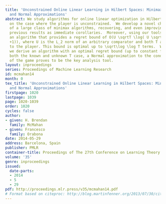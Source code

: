 ```yaml
---
title: 'Unconstrained Online Linear Learning in Hilbert Spaces: Minimax Algorithms
  and Normal Approximations'
abstract: We study algorithms for online linear optimization in Hilbert spaces, focusing
  on the case where the player is unconstrained.  We develop a novel characterization
  of a large class of minimax algorithms, recovering, and even improving, several
  previous results as immediate corollaries.  Moreover, using our tools, we develop
  an algorithm that provides a regret bound of O(U \sqrtT \log( U \sqrtT \log^2 T
  +1)), where U is the L_2 norm of an arbitrary comparator and both T and U are unknown
  to the player. This bound is optimal up to \sqrt\log \log T terms.  When T is known,
  we derive an algorithm with an optimal regret bound (up to constant factors).  For
  both the known and unknown T case, a Normal approximation to the conditional value
  of the game proves to be the key analysis tool.
layout: inproceedings
series: Proceedings of Machine Learning Research
id: mcmahan14
month: 0
tex_title: 'Unconstrained Online Linear Learning in Hilbert Spaces: Minimax Algorithms
  and Normal Approximations'
firstpage: 1020
lastpage: 1039
page: 1020-1039
order: 1020
cycles: false
author:
- given: H. Brendan
  family: McMahan
- given: Francesco
  family: Orabona
date: 2014-05-29
address: Barcelona, Spain
publisher: PMLR
container-title: Proceedings of The 27th Conference on Learning Theory
volume: '35'
genre: inproceedings
issued:
  date-parts:
  - 2014
  - 5
  - 29
pdf: http://proceedings.mlr.press/v35/mcmahan14.pdf
# Format based on citeproc: http://blog.martinfenner.org/2013/07/30/citeproc-yaml-for-bibliographies/
---
```

